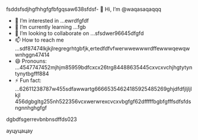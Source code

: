 fsddsfsdjhgfhhgfgfbfgqsaw638sfdsf- 👋 Hi, I’m @waqasaqaqqq
- 👀 I’m interested in ...ewrdfgfdf
- 🌱 I’m currently learning ...fgb
- 💞️ I’m looking to collaborate on ...sfsdwer96645dfgfd
- 📫 How to reach me ...sdf87474lkjkjlregregrhtgbfjk,ertedfdfvfwerwwewwwrdffewwwqewqwwnhggn47414
- 😄 Pronouns: ...4547747452mjhjm85959bdfcxcx26trg84488635445cxvcxvchjhgtytyntynytbgfff884
- ⚡ Fun fact: ...62611238787w455sdfawwartg66665354624185925485269ghjdfdfjljljlkjl
456dgbgltg255nh522356vcxwerwrexcvcxvbgfgf62dfffffbgbfgfffsdfsfdsngnnhghgfgf
<!---45asdsfd2212.mltyh6+99996+xvccxvdfgdddd
waqasaqa/waqasaqa is a ✨ special ✨ repository because its `README.md` (this file) appears on your GitHub profile555.lj3512
You can click the Preview link to take a look at your changes.45hndssdsdfccccx
--->dgbdfsgerrevbnbnsdffds023
ауцуцацау
